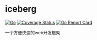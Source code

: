 # iceberg

[![Go](https://github.com/GoLangDream/iceberg/actions/workflows/go.yml/badge.svg)](https://github.com/GoLangDream/iceberg/actions/workflows/go.yml)
[![Coverage Status](https://coveralls.io/repos/github/GoLangDream/iceberg/badge.svg?branch=main)](https://coveralls.io/github/GoLangDream/iceberg?branch=main)
[![Go Report Card](https://goreportcard.com/badge/github.com/GoLangDream/iceberg)](https://goreportcard.com/report/github.com/GoLangDream/iceberg)

一个方便快速的web开发框架
